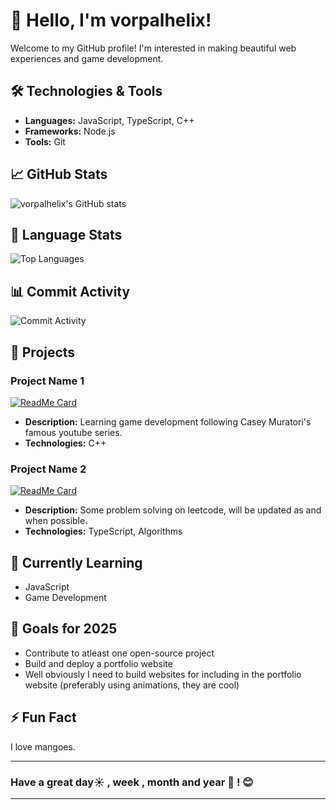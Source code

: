 # 👋 Hello, I'm vorpalhelix!

Welcome to my GitHub profile! I'm interested in making beautiful web experiences and game development. 

## 🛠️ Technologies & Tools

- **Languages:** JavaScript, TypeScript, C++
- **Frameworks:** Node.js
- **Tools:** Git

## 📈 GitHub Stats

![vorpalhelix's GitHub stats](https://github-readme-stats.vercel.app/api?username=vorpalhelix&show_icons=true&theme=radical)

## 🥧 Language Stats

![Top Languages](https://github-readme-stats.vercel.app/api/top-langs/?username=vorpalhelix&layout=pie&theme=radical)

## 📊 Commit Activity

![Commit Activity](https://github-readme-activity-graph.vercel.app/graph?username=vorpalhelix&theme=radical)

## 🚀 Projects

### Project Name 1
[![ReadMe Card](https://github-readme-stats.vercel.app/api/pin/?username=vorpalhelix&repo=handmade-hero&theme=radical)](https://github.com/vorpalhelix/project-name-1)
- **Description:** Learning game development following Casey Muratori's famous youtube series.
- **Technologies:** C++

### Project Name 2
[![ReadMe Card](https://github-readme-stats.vercel.app/api/pin/?username=vorpalhelix&repo=LeetCode&theme=radical)](https://github.com/vorpalhelix/project-name-2)
- **Description:** Some problem solving on leetcode, will be updated as and when possible.
- **Technologies:** TypeScript, Algorithms


## 🌱 Currently Learning

- JavaScript
- Game Development

## 🎯 Goals for 2025

- Contribute to atleast one open-source project
- Build and deploy a portfolio website
- Well obviously I need to build websites for including in the portfolio website (preferably using animations, they are cool)

## ⚡ Fun Fact

I love mangoes.

---

### Have a great day☀️ , week , month and year 📅 ! 😊
---
